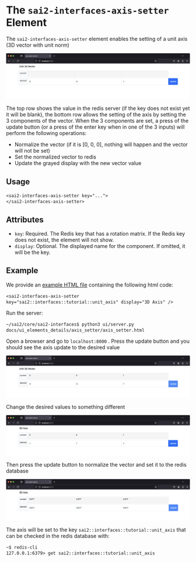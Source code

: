The `sai2-interfaces-axis-setter` Element
=========================================
The `sai2-interfaces-axis-setter` element enables the setting of a unit axis (3D vector with unit norm)

![](./init.png)

The top row shows the value in the redis server (if the key does not exist yet it will be blank), the bottom row allows the setting of the axis by setting the 3 components of the vector. When the 3 components are set, a press of the update button (or a press of the enter key when in one of the 3 inputs) will perform the following operations:
* Normalize the vector (if it is [0, 0, 0], nothing will happen and the vector will not be set)
* Set the normalized vector to redis
* Update the grayed display with the new vector value

## Usage

```
<sai2-interfaces-axis-setter key="...">
</sai2-interfaces-axis-setter>
```

## Attributes

* `key`: Required. The Redis key that has a rotation matrix. If the Redis key
does not exist, the element will not show.
* `display`: Optional. The displayed name for the component. If omitted, it will be the key.

## Example

We provide an [example HTML file](./axis_setter.html) containing the following html code:

```
<sai2-interfaces-axis-setter key="sai2::interfaces::tutorial::unit_axis" display="3D Axis" />
```

Run the server:

```
~/sai2/core/sai2-interfaces$ python3 ui/server.py docs/ui_elements_details/axis_setter/axis_setter.html 
```

Open a browser and go to `localhost:8000` .
Press the update button and you should see the axis update to the desired value

![](./first_set.png)

Change the desired values to something different

![](./pre-change.png)

Then press the update button to normalize the vector and set it to the redis database

![](./post-change.png)

The axis will be set to the key `sai2::interfaces::tutorial::unit_axis` that can be checked in the redis database with:

```
~$ redis-cli
127.0.0.1:6379> get sai2::interfaces::tutorial::unit_axis
```
